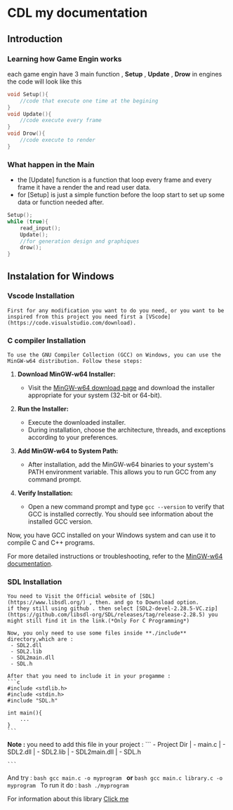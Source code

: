 # CDL my documentation #
## Introduction ##
### Learning how Game Engin works ###
each game engin have 3 main function , **Setup** , **Update** , **Drow**
in engines the code will look like this 
```c
void Setup(){
    //code that execute one time at the begining
}
void Update(){
    //code execute every frame 
}
void Drow(){
    //code execute to render
}
```

### What happen in the Main ###
 - the [Update] function is a function that loop every frame and every frame it have a render the and read user data.
 - for [Setup] is just a simple function before the loop start to set up some data or function needed after.

```c
Setup();
while (true){
    read_input();
    Update();
    //for generation design and graphiques
    drow();
}
```

## Instalation for Windows ##
### Vscode Installation ###
    First for any modification you want to do you need, or you want to be inspired from this project you need first a [VScode](https://code.visualstudio.com/download).
### C compiler Installation ###
    To use the GNU Compiler Collection (GCC) on Windows, you can use the MinGW-w64 distribution. Follow these steps:

1. **Download MinGW-w64 Installer:**
   - Visit the [MinGW-w64 download page](https://mingw-w64.org/doku.php) and download the installer appropriate for your system (32-bit or 64-bit).

2. **Run the Installer:**
   - Execute the downloaded installer.
   - During installation, choose the architecture, threads, and exceptions according to your preferences.

3. **Add MinGW-w64 to System Path:**
   - After installation, add the MinGW-w64 binaries to your system's PATH environment variable. This allows you to run GCC from any command prompt.
   
4. **Verify Installation:**
   - Open a new command prompt and type `gcc --version` to verify that GCC is installed correctly. You should see information about the installed GCC version.

Now, you have GCC installed on your Windows system and can use it to compile C and C++ programs.

For more detailed instructions or troubleshooting, refer to the [MinGW-w64 documentation](https://mingw-w64.org/doku.php).
### SDL Installation ###
    You need to Visit the Official website of [SDL](https://www.libsdl.org/) , then. and go to Downsload option.
    if they still using github . then select [SDL2-devel-2.28.5-VC.zip](https://github.com/libsdl-org/SDL/releases/tag/release-2.28.5) you might still find it in the link.(*Only For C Programming*)

    Now, you only need to use some files inside **./include** directory,which are :
     - SDL2.dll
     - SDL2.lib
     - SDL2main.dll
     - SDL.h

    After that you need to include it in your progamme : 
    ```c
    #include <stdlib.h>
    #include <stdin.h>
    #include "SDL.h"

    int main(){
        ...
    }
    ```
**Note :** you need to add this file in your project :
    ```
    - Project Dir
    | - main.c
    | - SDL2.dll
    | - SDL2.lib
    | - SDL2main.dll
    | - SDL.h

    ```

And try :
    ```bash
    gcc main.c -o myprogram
    ```
    **or**
    ```bash
    gcc main.c library.c -o myprogram
    ```
To run it do :
    ```bash
    ./myprogram
    ```

For information about this library [Click me](https://wiki.libsdl.org/SDL2/FrontPage)



